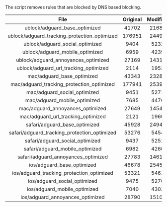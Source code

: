 The script removes rules that are blocked by DNS based blocking.


| File | Original | Modified |
|:----:|:-----:|:-----:|
| ublock/adguard_base_optimized | 41702 | 21685 |
| ublock/adguard_tracking_protection_optimized | 176951 | 24496 |
| ublock/adguard_social_optimized | 9404 | 5232 |
| ublock/adguard_mobile_optimized | 6959 | 4239 |
| ublock/adguard_annoyances_optimized | 27169 | 14310 |
| ublock/adguard_url_tracking_optimized | 2114 | 1953 |
| mac/adguard_base_optimized | 43343 | 23284 |
| mac/adguard_tracking_protection_optimized | 177941 | 25395 |
| mac/adguard_social_optimized | 9451 | 5271 |
| mac/adguard_mobile_optimized | 7685 | 4476 |
| mac/adguard_annoyances_optimized | 27649 | 14541 |
| mac/adguard_url_tracking_optimized | 2121 | 1960 |
| safari/adguard_base_optimized | 45928 | 24943 |
| safari/adguard_tracking_protection_optimized | 53276 | 5454 |
| safari/adguard_social_optimized | 9437 | 5251 |
| safari/adguard_mobile_optimized | 6982 | 4260 |
| safari/adguard_annoyances_optimized | 27783 | 14616 |
| ios/adguard_base_optimized | 46678 | 25456 |
| ios/adguard_tracking_protection_optimized | 53321 | 5461 |
| ios/adguard_social_optimized | 9475 | 5270 |
| ios/adguard_mobile_optimized | 7040 | 4303 |
| ios/adguard_annoyances_optimized | 28790 | 15100 |